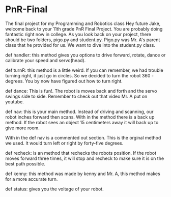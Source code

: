 # PnR-Final
The final project for my Programming and Robotics class
Hey future Jake, welcome back to your 11th grade PnR Final Project. You are probably doing fantastic right now
in college. As you look back on your project, there should be two folders, pigo.py and student.py. Pigo.py was Mr. A's
parent class that he provided for us. We want to dive into the student.py class.

def handler: this method gives you options to drive forward, rotate, dance or calibrate your speed and servo(head).

def turnR: this method is a little weird. If you can remember, we had trouble turning right, it just go in circles. So we
decided to turn the robot 360 - degrees. You by now have figured out how to turn right.

def dance: This is fun!. The robot is moves back and forth and the servo swings side to side. Remember to check out that
video Mr. A put on youtube.

def nav: this is your main method. Instead of driving and scanning, our robot inches forward then scans. With in the method
there is a back up method. If the robot sees an object 15 centimeters away it will back up to give more room.

With in the def nav is a commented out section. This is the orginal method we used. It would turn left or right by
forty-five degrees.

def recheck: is an method that rechecks the robots position. If the robot moves forward three times, it will stop and recheck
to make sure it is on the best path possible.

def kenny: this method was made by kenny and Mr. A, this method makes for a more accurate turn.

def status: gives you the voltage of your robot.

